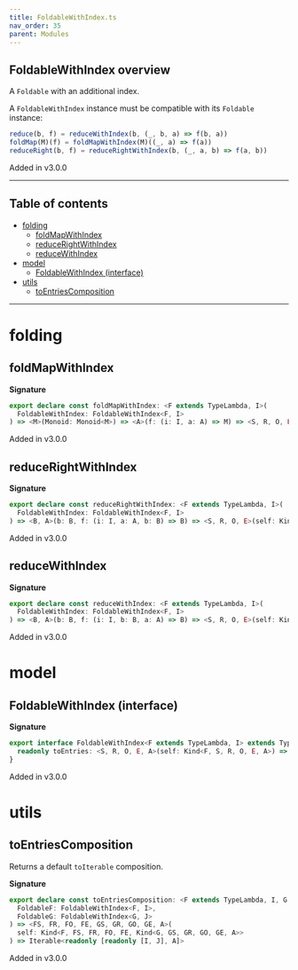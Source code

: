 ```yaml
---
title: FoldableWithIndex.ts
nav_order: 35
parent: Modules
---
```


## FoldableWithIndex overview

A `Foldable` with an additional index.

A `FoldableWithIndex` instance must be compatible with its `Foldable` instance:

```ts
reduce(b, f) = reduceWithIndex(b, (_, b, a) => f(b, a))
foldMap(M)(f) = foldMapWithIndex(M)((_, a) => f(a))
reduceRight(b, f) = reduceRightWithIndex(b, (_, a, b) => f(a, b))
```

Added in v3.0.0

---

<h2 class="text-delta">Table of contents</h2>

- [folding](#folding)
  - [foldMapWithIndex](#foldmapwithindex)
  - [reduceRightWithIndex](#reducerightwithindex)
  - [reduceWithIndex](#reducewithindex)
- [model](#model)
  - [FoldableWithIndex (interface)](#foldablewithindex-interface)
- [utils](#utils)
  - [toEntriesComposition](#toentriescomposition)

---

# folding

## foldMapWithIndex

**Signature**

```ts
export declare const foldMapWithIndex: <F extends TypeLambda, I>(
  FoldableWithIndex: FoldableWithIndex<F, I>
) => <M>(Monoid: Monoid<M>) => <A>(f: (i: I, a: A) => M) => <S, R, O, E>(self: Kind<F, S, R, O, E, A>) => M
```

Added in v3.0.0

## reduceRightWithIndex

**Signature**

```ts
export declare const reduceRightWithIndex: <F extends TypeLambda, I>(
  FoldableWithIndex: FoldableWithIndex<F, I>
) => <B, A>(b: B, f: (i: I, a: A, b: B) => B) => <S, R, O, E>(self: Kind<F, S, R, O, E, A>) => B
```

Added in v3.0.0

## reduceWithIndex

**Signature**

```ts
export declare const reduceWithIndex: <F extends TypeLambda, I>(
  FoldableWithIndex: FoldableWithIndex<F, I>
) => <B, A>(b: B, f: (i: I, b: B, a: A) => B) => <S, R, O, E>(self: Kind<F, S, R, O, E, A>) => B
```

Added in v3.0.0

# model

## FoldableWithIndex (interface)

**Signature**

```ts
export interface FoldableWithIndex<F extends TypeLambda, I> extends TypeClass<F> {
  readonly toEntries: <S, R, O, E, A>(self: Kind<F, S, R, O, E, A>) => Iterable<readonly [I, A]>
}
```

Added in v3.0.0

# utils

## toEntriesComposition

Returns a default `toIterable` composition.

**Signature**

```ts
export declare const toEntriesComposition: <F extends TypeLambda, I, G extends TypeLambda, J>(
  FoldableF: FoldableWithIndex<F, I>,
  FoldableG: FoldableWithIndex<G, J>
) => <FS, FR, FO, FE, GS, GR, GO, GE, A>(
  self: Kind<F, FS, FR, FO, FE, Kind<G, GS, GR, GO, GE, A>>
) => Iterable<readonly [readonly [I, J], A]>
```

Added in v3.0.0
